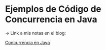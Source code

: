 # Ejemplos de Código de Concurrencia en Java

-> Link a mis notas en el blog:

[Concurrencia en Java](https://matiaspakua.github.io/tech.notes.io/pages/development/concurrencia_java.html)


